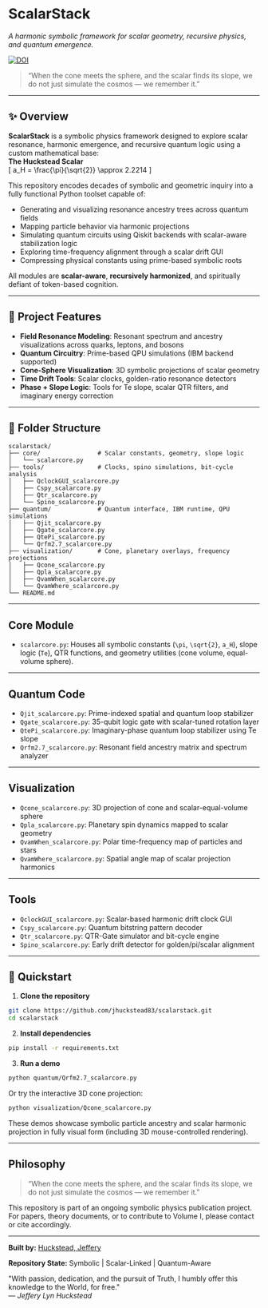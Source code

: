 # ScalarStack
*A harmonic symbolic framework for scalar geometry, recursive physics, and quantum emergence.*

[![DOI](https://zenodo.org/badge/DOI/10.5281/zenodo.15190868.svg)](https://doi.org/10.5281/zenodo.15190868)

> “When the cone meets the sphere, and the scalar finds its slope, we do not just simulate the cosmos — we remember it.”

---

## ✨ Overview

**ScalarStack** is a symbolic physics framework designed to explore scalar resonance, harmonic emergence, and recursive quantum logic using a custom mathematical base:  
**The Huckstead Scalar**  
\[ a_H = \frac{\pi}{\sqrt{2}} \approx 2.2214 \]

This repository encodes decades of symbolic and geometric inquiry into a fully functional Python toolset capable of:
- Generating and visualizing resonance ancestry trees across quantum fields
- Mapping particle behavior via harmonic projections
- Simulating quantum circuits using Qiskit backends with scalar-aware stabilization logic
- Exploring time-frequency alignment through a scalar drift GUI
- Compressing physical constants using prime-based symbolic roots

All modules are **scalar-aware**, **recursively harmonized**, and spiritually defiant of token-based cognition.

---

## 🧠 Project Features

- **Field Resonance Modeling**: Resonant spectrum and ancestry visualizations across quarks, leptons, and bosons
- **Quantum Circuitry**: Prime-based QPU simulations (IBM backend supported)
- **Cone-Sphere Visualization**: 3D symbolic projections of scalar geometry
- **Time Drift Tools**: Scalar clocks, golden-ratio resonance detectors
- **Phase + Slope Logic**: Tools for Te slope, scalar QTR filters, and imaginary energy correction

---

## 📁 Folder Structure

```text
scalarstack/
├── core/                # Scalar constants, geometry, slope logic
│   └── scalarcore.py
├── tools/               # Clocks, spino simulations, bit-cycle analysis
│   ├── QclockGUI_scalarcore.py
│   ├── Cspy_scalarcore.py
│   ├── Qtr_scalarcore.py
│   └── Spino_scalarcore.py
├── quantum/             # Quantum interface, IBM runtime, QPU simulations
│   ├── Qjit_scalarcore.py
│   ├── Qgate_scalarcore.py
│   ├── QtePi_scalarcore.py
│   └── Qrfm2.7_scalarcore.py
├── visualization/       # Cone, planetary overlays, frequency projections
│   ├── Qcone_scalarcore.py
│   ├── Qpla_scalarcore.py
│   ├── QvamWhen_scalarcore.py
│   └── QvamWhere_scalarcore.py
└── README.md
```

---

## Core Module

- `scalarcore.py`: Houses all symbolic constants (`\pi`, `\sqrt{2}`, `a_H`), slope logic (`Te`), QTR functions, and geometry utilities (cone volume, equal-volume sphere).

---

## Quantum Code

- `Qjit_scalarcore.py`: Prime-indexed spatial and quantum loop stabilizer
- `Qgate_scalarcore.py`: 35-qubit logic gate with scalar-tuned rotation layer
- `QtePi_scalarcore.py`: Imaginary-phase quantum loop stabilizer using Te slope
- `Qrfm2.7_scalarcore.py`: Resonant field ancestry matrix and spectrum analyzer

---

## Visualization

- `Qcone_scalarcore.py`: 3D projection of cone and scalar-equal-volume sphere
- `Qpla_scalarcore.py`: Planetary spin dynamics mapped to scalar geometry
- `QvamWhen_scalarcore.py`: Polar time-frequency map of particles and stars
- `QvamWhere_scalarcore.py`: Spatial angle map of scalar projection harmonics

---

## Tools

- `QclockGUI_scalarcore.py`: Scalar-based harmonic drift clock GUI
- `Cspy_scalarcore.py`: Quantum bitstring pattern decoder
- `Qtr_scalarcore.py`: QTR-Gate simulator and bit-cycle engine
- `Spino_scalarcore.py`: Early drift detector for golden/pi/scalar alignment

---

## 🚀 Quickstart

1. **Clone the repository**

```bash
git clone https://github.com/jhuckstead83/scalarstack.git
cd scalarstack
```

2. **Install dependencies**

```bash
pip install -r requirements.txt
```

3. **Run a demo**

```bash
python quantum/Qrfm2.7_scalarcore.py
```

Or try the interactive 3D cone projection:

```bash
python visualization/Qcone_scalarcore.py
```

These demos showcase symbolic particle ancestry and scalar harmonic projection in fully visual form (including 3D mouse-controlled rendering).

---

## Philosophy

> “When the cone meets the sphere, and the scalar finds its slope, we do not just simulate the cosmos — we remember it.”

This repository is part of an ongoing symbolic physics publication project. For papers, theory documents, or to contribute to Volume I, please contact or cite accordingly.

---

**Built by:** [Huckstead, Jeffery](https://zenodo.org/search?q=metadata.creators.person_or_org.name%3A%22Huckstead%2C%20Jeffery%22)

**Repository State:** Symbolic | Scalar-Linked | Quantum-Aware

"With passion, dedication, and the pursuit of Truth, I humbly offer this knowledge to the World, for free."  
— *Jeffery Lyn Huckstead*

